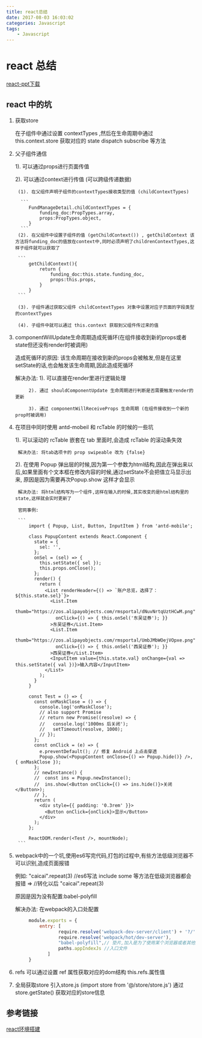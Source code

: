 ```yaml
---
title: react总结
date: 2017-08-03 16:03:02
categories: Javascript
tags:
    - Javascript
---
```


# react 总结

[react-ppt下载](/img/react.ppt)

## react 中的坑

1. 获取store 
    
   在子组件中通过设置 contextTypes ,然后在生命周期中通过 this.context.store 获取对应的 state dispatch subscribe 等方法
   
2. 父子组件通信

   1). 可以通过props进行页面传值
   
   2). 可以通过context进行传值  (可以跨级传递数据)
        
        (1). 在父组件声明子组件的contextTypes接收类型的值 (childContextTypes)
         
         ```
            FundManageDetail.childContextTypes = {
                funding_doc:PropTypes.array,
                props:PropTypes.object,
            }
         ```
        (2). 在父组件中设置子组件的值 (getChildContext()) , getChildContext 该方法将funding_doc的值放在context中,同时必须声明了childrenContextTypes,这样子组件就可以获取了
       
        ```
            getChildContext(){
                return {
                    funding_doc:this.state.funding_doc,
                    props:this.props,
                }
            }
        ```
        
        (3). 子组件通过获取父组件 childContextTypes 对象中设置对应子页面的字段类型的contextTypes
        
        (4). 子组件中就可以通过 this.context 获取到父组件传过来的值

3. componentWillUpdate生命周期造成死循环(在组件接收到新的props或者state但还没有render时被调用)
   
   造成死循环的原因: 该生命周期在接收到新的props会被触发,但是在这里setState的话,也会触发该生命周期,因此造成死循环
   
   解决办法: 1). 可以直接在render里进行逻辑处理
            
            2). 通过 shouldComponentUpdate 生命周期进行判断是否需要触发render的更新
            
            3). 通过 componentWillReceiveProps 生命周期 (在组件接收到一个新的prop时被调用)
            
4. 在项目中同时使用 antd-mobeil 和 rcTable 的时候的一些坑

    1). 可以滚动的 rcTable 嵌套在 tab 里面时,会造成 rcTable 的滚动条失效 
        
        解决办法: 将tab选项卡的 prop swipeable 改为 {false}
         
    2). 在使用 Popup 弹出层的时候,因为第一个参数为html结构,因此在弹出来以后,如果里面有个文本框在修改内容的时候,通过setState不会把值立马显示出来,
        原因是因为需要再次Popup.show 这样才会显示
        
        解决办法: 将html结构写为一个组件,这样在输入的时候,其实改变的是html结构里的state,这样就会实时更新了
        
        官网事例:
        
        ```
            import { Popup, List, Button, InputItem } from 'antd-mobile';
            
            class PopupContent extends React.Component {
              state = {
                sel: '',
              };
              onSel = (sel) => {
                this.setState({ sel });
                this.props.onClose();
              };
              render() {
                return (
                  <List renderHeader={() => `账户总览，选择了：${this.state.sel}`}>
                    <List.Item
                      thumb="https://zos.alipayobjects.com/rmsportal/dNuvNrtqUztHCwM.png"
                      onClick={() => { this.onSel('东吴证券'); }}
                    >东吴证券</List.Item>
                    <List.Item
                      thumb="https://zos.alipayobjects.com/rmsportal/UmbJMbWOejVOpxe.png"
                      onClick={() => { this.onSel('西吴证券'); }}
                    >西吴证券</List.Item>
                    <InputItem value={this.state.val} onChange={val => this.setState({ val })}>输入内容</InputItem>
                  </List>
                );
              }
            }
            
            const Test = () => {
              const onMaskClose = () => {
                console.log('onMaskClose');
                // also support Promise
                // return new Promise((resolve) => {
                //   console.log('1000ms 后关闭');
                //   setTimeout(resolve, 1000);
                // });
              };
              const onClick = (e) => {
                e.preventDefault(); // 修复 Android 上点击穿透
                Popup.show(<PopupContent onClose={() => Popup.hide()} />, { onMaskClose });
              };
              // newInstance() {
              //  const ins = Popup.newInstance();
              //  ins.show(<Button onClick={() => ins.hide()}>关闭</Button>);
              // },
              return (
                <div style={{ padding: '0.3rem' }}>
                  <Button onClick={onClick}>显示</Button>
                </div>
              );
            };
            
            ReactDOM.render(<Test />, mountNode);
        ```

5. webpack中的一个坑,使用es6写完代码,打包的过程中,有些方法低级浏览器不可以识别,造成页面报错

   例如: "caicai".repeat(3)  //es6写法  include some 等方法在低级浏览器都会报错
         => //转化以后
         "caicai".repeat(3)
         
   原因是因为没有配置:babel-polyfill  
   
   解决办法: 在webpack的入口处配置
   
   ```javascript 1.8
        module.exports = {
            entry: [
                   require.resolve('webpack-dev-server/client') + '?/',
                   require.resolve('webpack/hot/dev-server'),
                   "babel-polyfill",// 垫片,加入是为了使用某个浏览器或者其他执行环境不支持的函数或者对象能够使用而添加的原型方法，或者第三方库
                   paths.appIndexJs //入口文件
               ]
        } 
   ```
   
6. refs 可以通过设置 ref 属性获取对应的dom结构 this.refs.属性值

7. 全局获取store 引入store.js (import store from '@/store/store.js') 通过 store.getState() 获取对应的store信息


## 参考链接

[react环境搭建](/file/react.txt)
